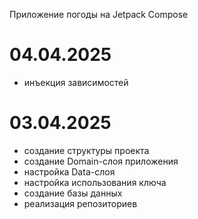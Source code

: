 Приложение погоды на Jetpack Compose

# 04.04.2025
- инъекция зависимостей

# 03.04.2025
- создание структуры проекта
- создание Domain-слоя приложения
- настройка Data-слоя
- настройка использования ключа
- создание базы данных
- реализация репозиториев